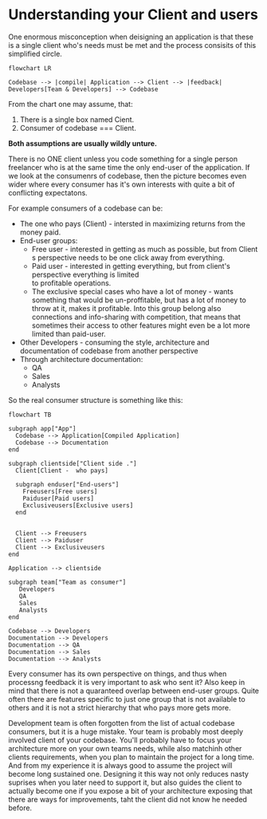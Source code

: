 # Understanding your Client and users

One enormous misconception when deisigning an application is that these is a single client who's 
needs must be met and the process consisits of this simplified circle.

```mermaid
flowchart LR

Codebase --> |compile| Application --> Client --> |feedback| Developers[Team & Developers] --> Codebase

```

From the chart one may assume, that:

  1. There is a single box named Cient.
  2. Consumer of codebase === Client.

**Both assumptions are usually wildly unture.** 

There is no ONE client unless you code something for a single person freelancer who is at the same time the only end-user of the application. If we look at the consumenrs of codebase, then the picture becomes even wider where every consumer has it's own interests with quite a bit of conflicting expectatons.

For example consumers of a codebase can be:

* The one who pays (Client) - intersted in maximizing returns from the money paid.
* End-user groups:
  * Free user - interested in getting as much as possible, but from Client s perspective needs to be 
    one click away from everything.
  * Paid user - interested in getting everything, but from client's perspective everything is limited\
    to profitable operations.
  * The exclusive special cases who have a lot of money - wants something that would be un-proffitable, but 
    has a lot of money to throw at it, makes it profitable. Into this group belong also connections and
    info-sharing with competition, that means that sometimes their access to other features might even be
    a lot more limited than paid-user.
* Other Developers - consuming the style, architecture and documentation of codebase from another perspective
* Through architecture documentation:
  * QA
  * Sales
  * Analysts
  
So the real consumer structure is something like this:

```mermaid
flowchart TB

subgraph app["App"]
  Codebase --> Application[Compiled Application]
  Codebase --> Documentation
end

subgraph clientside["Client side ."]
  Client[Client -  who pays] 

  subgraph enduser["End-users"]
    Freeusers[Free users]
    Paiduser[Paid users]
    Exclusiveusers[Exclusive users]
  end


  Client --> Freeusers
  Client --> Paiduser
  Client --> Exclusiveusers
end

Application --> clientside

subgraph team["Team as consumer"]
   Developers
   QA
   Sales
   Analysts
end

Codebase --> Developers
Documentation --> Developers
Documentation --> QA
Documentation --> Sales
Documentation --> Analysts
```

Every consumer has its own perspective on things, and thus when processng feedback it is very important
to ask who sent it? Also keep in mind that there is not a quaranteed overlap between end-user groups. Quite
often there are features specific to just one group that is not available to others and it is not a strict hierarchy that who pays more gets more.

Development team is often forgotten from the list of actual codebase consumers, but it is a huge mistake. Your team is probably most deeply involved client of your codebase. You'll probably have to focus your 
architecture more on your own teams needs, while also matchinh other clients requirements, when you 
plan to maintain the project for a long time. And from my experience it is always good to assume the project
will become long sustained one. Designing it this way not only reduces nasty suprises when you later
need to support it, but also guides the client to actually become one if you expose a bit of your architecture
exposing that there are ways for improvements, taht the client did not know he needed before.




